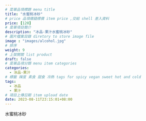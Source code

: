 ```yaml
---
# 菜單品項標題 menu title 
title: "水蜜桃冰砂"
# price 品項價錢標價 item price ,交給 shell 差入資料
price: [120] 
# 菜單項目簡介 
description: "冰品-果汁水蜜桃冰砂"
# 圖片檔案目錄 diretory to store image file
image : "images/alcohol.jpg"
# 排序
weight: 9 
# 上架開關 list product 
draft: false
# 菜單品項分類 menu item categories 
categories:
  - 冰品-果汁
# 標籤 辣度 素食 甜食 冷熱 tags for spicy vegan sweet hot and cold 
tags:
  - 冰品
  - 果汁
# 項目上傳日期 item upload date 
date: 2023-08-11T23:15:01+08:00
---
```


 水蜜桃冰砂
